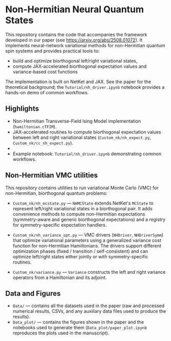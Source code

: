 # Non-Hermitian Neural Quantum States

This repository contains the code that accompanies the framework developed in our paper (see https://arxiv.org/abs/2508.01072). It implements neural-network variational methods for non-Hermitian quantum spin systems and provides practical tools to:

- build and optimize biorthogonal left/right variational states,
- compute JAX-accelerated biorthogonal expectation values and variance-based cost functions

The implementation is built on NetKet and JAX. See the paper for the theoretical background; the `Tutorial/nh_driver.ipynb` notebook provides a hands-on demo of common workflows.

## Highlights
- Non-Hermitian Transverse-Field Ising Model implementation (`hamiltonian.cTFIM`).
- JAX-accelerated routines to compute biorthogonal expectation values between left and right variational states (`Custom_nk/nh_expect.py`, `Custom_nk/cc_nh_expect.py`).
- 
- Example notebook: `Tutorial/nh_driver.ipynb` demonstrating common workflows.

## Non-Hermitian VMC utilities

This repository contains utilities to run variational Monte Carlo (VMC) for non-Hermitian, biorthogonal quantum problems:

- `Custom_nk/nh_mcstate.py` — `NHMCState` extends NetKet's `MCState` to represent left/right variational states in a biorthogonal pair. It adds convenience methods to compute non-Hermitian expectations (symmetry-aware and generic biorthogonal expectations) and a registry for symmetry-specific expectation handlers.

- `Custom_nk/nh_variance_opt.py` — VMC drivers (`NHDriver`, `NHDriverSymm`) that optimize variational parameters using a generalized variance cost function for non-Hermitian Hamiltonians. The drivers support different optimization phases (fixed / transition / self-consistent) and can optimize left/right states either jointly or with symmetry-specific routines.

- `Custom_nk/variance.py` — `Variance` constructs the left and right variance operators from a Hamiltonian and its adjoint.

## Data and Figures

- `Data/` — contains all the datasets used in the paper (raw and processed numerical results, CSVs, and any auxiliary data files used to produce the results).
- `Data_plot/` — contains the figures shown in the paper and the notebooks used to generate them (`Data_plot/paper_plot.ipynb` reproduces the plots used in the manuscript).